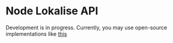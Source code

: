# Node Lokalise API

Development is in progress. Currently, you may use open-source implementations like [this](https://github.com/tormozz48/node-lokalise-api)
